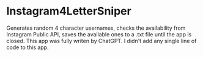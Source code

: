 # Instagram4LetterSniper
Generates random 4 character usernames, checks the availability from Instagram Public API, saves the available ones to a .txt file until the app is closed.
This app was fully writen by ChatGPT. I didn't add any single line of code to this app.
